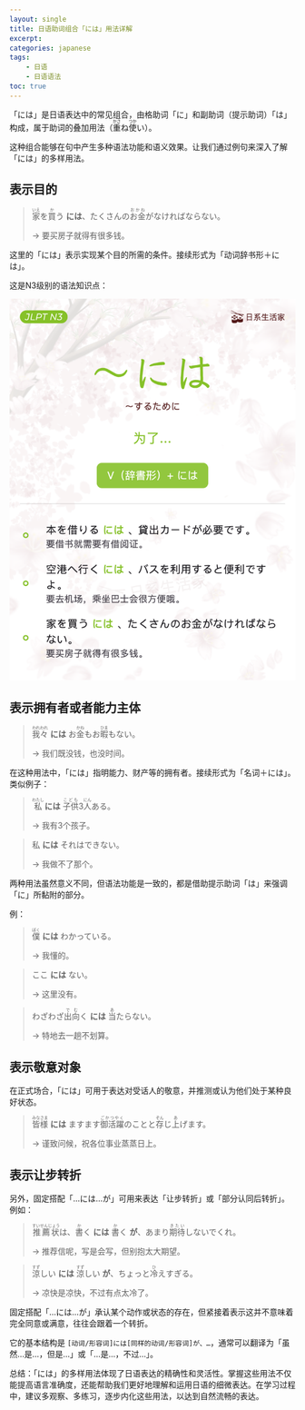 ```yaml
---
layout: single
title: 日语助词组合「には」用法详解
excerpt:
categories: japanese
tags:
    - 日语
    - 日语语法
toc: true
---
```


「には」是日语表达中的常见组合，由格助词「に」和副助词<span class="more">（提示助词）</span>「は」构成，属于助词的叠加用法<span class="more">（<ruby>重<rt>かさ</rt></ruby>ね<ruby>使<rt>つか</rt></ruby>い）</span>。

这种组合能够在句中产生多种语法功能和语义效果。让我们通过例句来深入了解「には」的多样用法。

## 表示目的

> <ruby>家<rt>いえ</rt></ruby>を<ruby>買<rt>か</rt></ruby>う **には**、たくさんの<ruby>お金<rt>おかね</rt></ruby>がなければならない。
> 
> <span class="more">→ 要买房子就得有很多钱。</span>

这里的「には」表示实现某个目的所需的条件。接续形式为「动词辞书形＋には」。

这是N3级别的语法知识点：

![](/assets/images/japanese/niwa.jpg)

## 表示拥有者或者能力主体

> <ruby>我々<rt>われわれ</rt></ruby> **には** お<ruby>金<rt>かね</rt></ruby>もお<ruby>暇<rt>ひま</rt></ruby>もない。
>
> <span class="more">→ 我们既没钱，也没时间。</span>

在这种用法中，「には」指明能力、财产等的拥有者。接续形式为「名词＋には」。类似例子：

> <ruby>私<rt>わたし</rt></ruby> **には** <ruby>子供<rt>こども</rt></ruby>3<ruby>人<rt>にん</rt></ruby>ある。
>
> <span class="more">→ 我有3个孩子。</span>

> 私 **には** それはできない。
>
> <span class="more">→ 我做不了那个。</span>

两种用法虽然意义不同，但语法功能是一致的，都是借助提示助词「は」来强调「に」所黏附的部分。

例：

> <ruby>僕<rt>ぼく</rt></ruby> **には** わかっている。
> 
> <span class="more">→ 我懂的。</span>

> ここ **には** ない。
> 
> <span class="more">→ 这里没有。</span>

> わざわざ<ruby>出向<rt>でむ</rt></ruby>く **には** <ruby>当<rt>あ</rt></ruby>たらない。
>
> <span class="more">→ 特地去一趟不划算。</span>

## 表示敬意对象

在正式场合，「には」可用于表达对受话人的敬意，并推测或认为他们处于某种良好状态。

> <ruby>皆様<rt>みなさま</rt></ruby> **には** ますます<ruby>御活躍<rt>ごかつやく</rt></ruby>のことと<ruby>存<rt>ぞん</rt></ruby>じ<ruby>上<rt>あ</rt></ruby>げます。
> 
> <span class="more">→ 谨致问候，祝各位事业蒸蒸日上。</span>

## 表示让步转折

另外，固定搭配「…には…が」可用来表达「让步转折」或「部分认同后转折」。例如：

> <ruby>推薦状<rt>すいせんじょう</rt></ruby>は、<ruby>書<rt>か</rt></ruby>く **には** <ruby>書<rt>か</rt></ruby>く **が**、あまり<ruby>期待<rt>きたい</rt></ruby>しないでくれ。
> 
> <span class="more">→ 推荐信呢，写是会写，但别抱太大期望。</span>

> <ruby>涼<rt>すず</rt></ruby>しい **には** <ruby>涼<rt>すず</rt></ruby>しい **が**、ちょっと<ruby>冷<rt>ひ</rt></ruby>えすぎる。
> 
> <span class="more">→ 凉快是凉快，不过有点太冷了。</span>

固定搭配「…には…が」承认某个动作或状态的存在，但紧接着表示这并不意味着完全同意或满意，往往会跟着一个转折。

它的基本结构是 `[动词/形容词]には[同样的动词/形容词]が、…`，通常可以翻译为「虽然…是…，但是…」或「…是…，不过…」。

总结：「には」的多样用法体现了日语表达的精确性和灵活性。掌握这些用法不仅能提高语言准确度，还能帮助我们更好地理解和运用日语的细微表达。在学习过程中，建议多观察、多练习，逐步内化这些用法，以达到自然流畅的表达。